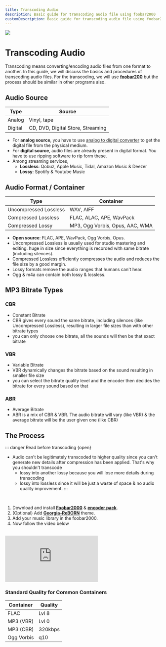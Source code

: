 ```yaml
---
title: Transcoding Audio
description: Basic guide for transcoding audio file using foobar2000
customDescription: Basic guide for transcoding audio file using foobar2000
---
```


[![](https://files.catbox.moe/bf68dp.png)](https://mangaplus.shueisha.co.jp/titles/100274)

# Transcoding Audio
Transcoding means converting/encoding audio files from one format to another. In this guide, we will discuss the basics and procedures of transcoding audio files. For the transcoding, we will use [**foobar200**](https://www.foobar2000.org/) but the process should be similar in other programs also.

## Audio Source

| Type | Source |
|---|---|
| Analog | Vinyl, tape |
| Digital | CD, DVD, Digital Store, Streaming |

- For **analog source**, you have to use [analog to digital converter](https://en.wikipedia.org/wiki/Analog-to-digital_converter) to get the digital file from the physical medium.
- For **digital source**, audio files are already present in digital format. You have to use ripping software to rip form these.
- Among streaming services,
  - **Lossless**: Qobuz, Apple Music, Tidal, Amazon Music & Deezer
  - **Lossy**: Spotify & Youtube Music

## Audio Format / Container

| Type | Container |
|---|---|
| Uncompressed Lossless | WAV, AIFF |
| Compressed Lossless | FLAC, ALAC, APE, WavPack |
| Compressed Lossy | MP3, Ogg Vorbis, Opus, AAC, WMA |

- **Open source**: FLAC, APE, WavPack, Ogg Vorbis, Opus.
- Uncompressed Lossless is usually used for studio mastering and editing. huge in size since everything is recorded with same bitrate (including silences).
- Compressed Lossless efficiently compresses the audio and reduces the file size by a good margin.
- Lossy formats remove the audio ranges that humans can't hear.
- Ogg & m4a can contain both lossy & lossless.


## MP3 Bitrate Types

### CBR
- Constant Bitrate
- CBR gives every sound the same bitrate, including silences (like Uncompressed Lossless), resulting in larger file sizes than with other bitrate types
- you can only choose one bitrate, all the sounds will then be that exact bitrate

### VBR
- Variable Bitrate
- VBR dynamically changes the bitrate based on the sound resulting in smaller file size
- you can select the bitrate quality level and the encoder then decides the bitrate for every sound based on that

### ABR
- Average Bitrate
- ABR is a mix of CBR & VBR. The audio bitrate will vary (like VBR) & the average bitrate will be the user given one (like CBR)


## The Process

::: danger Read before transcoding {open}
- Audio can't be legitimately transcoded to higher quality since you can't generate new details after compression has been applied. That's why you shouldn't transcode
  -  lossy into another lossy because you will lose more details during transcoding
  -  lossy into lossless since it will be just a waste of space & no audio quality improvement.
:::

<br>

1. Download and install [**Foobar2000**](https://www.foobar2000.org/) & [**encoder pack**](https://www.foobar2000.org/encoderpack).
2. (Optional) Add [**Georgia-ReBORN**](https://github.com/TT-ReBORN/Georgia-ReBORN) theme.
3. Add your music library in the foobar2000.
4. Now follow the video below

<br>

<div class="video_wrapper"><iframe src="https://www.youtube.com/embed/VjPCHhot_k8" frameborder="0" allowfullscreen></iframe></div>

### Standard Quality for Common Containers

| Container | Quality |
|---|---|
| FLAC | Lvl 8 |
| MP3 (VBR) | Lvl 0 |
| MP3 (CBR) | 320kbps |
| Ogg Vorbis | q10 |